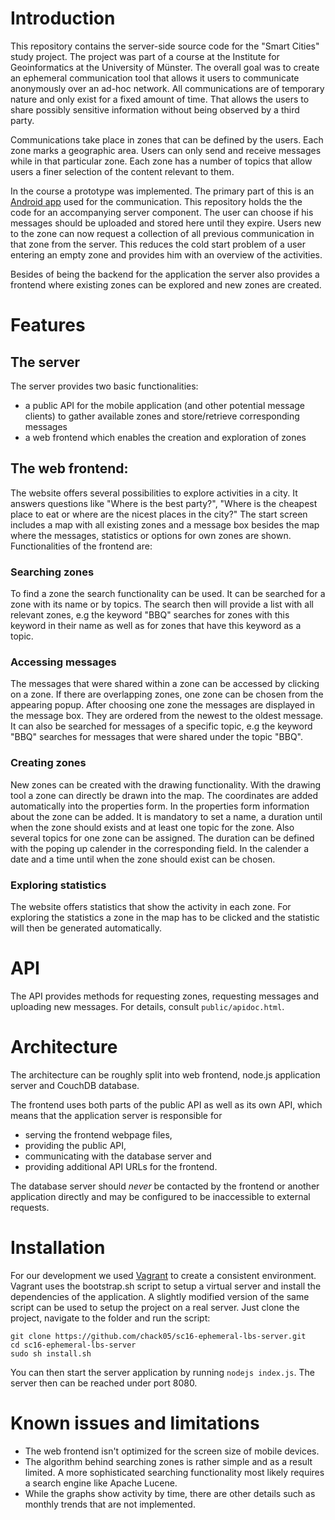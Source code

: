 # Introduction
This repository contains the server-side source code for the "Smart Cities" study project. The project was part of a course at the Institute for Geoinformatics at the University of Münster. The overall goal was to create an ephemeral communication tool that allows it users to communicate anonymously over an ad-hoc network. All communications are of temporary nature and only exist for a fixed amount of time. That allows the users to share possibly sensitive information without being observed by a third party.

Communications take place in zones that can be defined by the users. Each zone marks a geographic area. Users can only send and receive messages while in that particular zone. Each zone has a number of topics that allow users a finer selection of the content relevant to them.

In the course a prototype was implemented. The primary part of this is an [Android app](https://github.com/heinrichloewen/SC-App) used for the communication. This repository holds the the code for an accompanying server component. The user can choose if his messages should be uploaded and stored here until they expire. Users new to the zone can now request a collection of all previous communication in that zone from the server. This reduces the cold start problem of a user entering an empty zone and provides him with an overview of the activities.

Besides of being the backend for the application the server also provides a frontend where existing zones can be explored and new zones are created.

# Features
## The server

The server provides two basic functionalities:
* a public API for the mobile application (and other potential message clients) to gather available zones and store/retrieve corresponding messages
* a web frontend which enables the creation and exploration of zones

## The web frontend:

The website offers several possibilities to explore activities in a city. It answers questions like "Where is the best party?", "Where is the cheapest place to eat or where are the nicest places in the city?" The start screen includes a map with all existing zones and a message box besides the map where the messages, statistics or options for own zones are shown.
Functionalities of the frontend are:

### Searching zones

To find a zone the search functionality can be used. It can be searched for a zone with its name or by topics. The search then will provide a list with all relevant zones, e.g the keyword "BBQ" searches for zones with this keyword in their name as well as for zones that have this keyword as a topic.

### Accessing messages

The messages that were shared within a zone can be accessed by clicking on a zone. If there are overlapping zones, one zone can be chosen from the appearing popup. After choosing one zone the messages are displayed in the message box. They are ordered from the newest to the oldest message. It can also be searched for messages of a specific topic, e.g the keyword "BBQ" searches for messages that were shared under the topic "BBQ".

### Creating zones

New zones can be created with the drawing functionality. With the drawing tool a zone can directly be drawn into the map. The coordinates are added automatically into the properties form. In the properties form information about the zone can be added. It is mandatory to set a name, a duration until when the zone should exists and at least one topic for the zone. Also several topics for one zone can be assigned. The duration can be defined with the poping up calender in the corresponding field. In the calender a date and a time until when the zone should exist can be chosen.

### Exploring statistics

The website offers statistics that show the activity in each zone. For exploring the statistics a zone in the map has to be clicked and the statistic will then be generated automatically.

# API
The API provides methods for requesting zones, requesting messages and uploading new messages. For details, consult `public/apidoc.html`.

# Architecture
The architecture can be roughly split into web frontend, node.js application server and CouchDB database.

The frontend uses both parts of the public API as well as its own API, which means that the application server is responsible for

* serving the frontend webpage files,
* providing the public API,
* communicating with the database server and
* providing additional API URLs for the frontend.

The database server should *never* be contacted by the frontend or another application directly and may be configured to be inaccessible to external requests.

# Installation

For our development we used [Vagrant](https://www.vagrantup.com) to create a consistent environment. Vagrant uses the bootstrap.sh script to setup a virtual server and install the dependencies of the application. A slightly modified version of the same script can be used to setup the project on a real server.
Just clone the project, navigate to the folder and run the script:

```
git clone https://github.com/chack05/sc16-ephemeral-lbs-server.git
cd sc16-ephemeral-lbs-server
sudo sh install.sh
```
You can then start the server application by running `nodejs index.js`. The server then can be reached under port 8080.

# Known issues and limitations

* The web frontend isn't optimized for the screen size of mobile devices.
* The algorithm behind searching zones is rather simple and as a result limited. A more sophisticated searching functionality most likely requires a search engine like Apache Lucene.
* While the graphs show activity by time, there are other details such as monthly trends that are not implemented.
